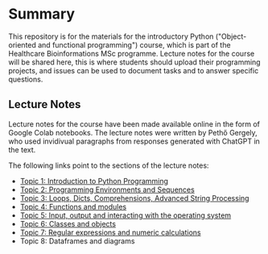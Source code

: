 # Summary
This repository is for the materials for the introductory Python ("Object-oriented and functional programming") course, which is part of the Healthcare Bioinformations MSc programme.
Lecture notes for the course will be shared here, this is where students should upload their programming projects, and issues can be used to document tasks and to answer specific questions.

## Lecture Notes

Lecture notes for the course have been made available online in the form of Google Colab notebooks. The lecture notes were written by Pethő Gergely, who used invidivual paragraphs
from responses generated with ChatGPT in the text.

The following links point to the sections of the lecture notes:

- [Topic 1: Introduction to Python Programming](https://colab.research.google.com/drive/1JE1xlRzQ8jQNM77-XBX9c-HPPje1xA2p?usp=sharing)
- [Topic 2: Programming Environments and Sequences](https://colab.research.google.com/drive/1dv9wynd-pWkV2F9qVwfQhhzS-jHXC6LF?usp=sharing)
- [Topic 3: Loops, Dicts, Comprehensions, Advanced String Processing](https://colab.research.google.com/drive/1L9KRDvns7txTOJFtdbM1UMrTv6aM5T6m?usp=sharing)
- [Topic 4: Functions and modules](https://colab.research.google.com/drive/1t0wPKcqpxyuGLqRUgmq1bwZ16xTA6VhQ?usp=sharing)
- [Topic 5: Input, output and interacting with the operating system](https://colab.research.google.com/drive/1EPEdqs339g6Xyd5SZ4juSTZfIE_myXbu?usp=sharing)
- [Topic 6: Classes and objects](https://colab.research.google.com/drive/1MZ3Syl0WRZdWbXJCQ_POsj6oUiklAy2W?usp=sharing)
- [Topic 7: Regular expressions and numeric calculations](https://colab.research.google.com/drive/1xnXv1ipHXXHStPH5oosJHadquR8ltCok?usp=sharing)
- Topic 8: Dataframes and diagrams
